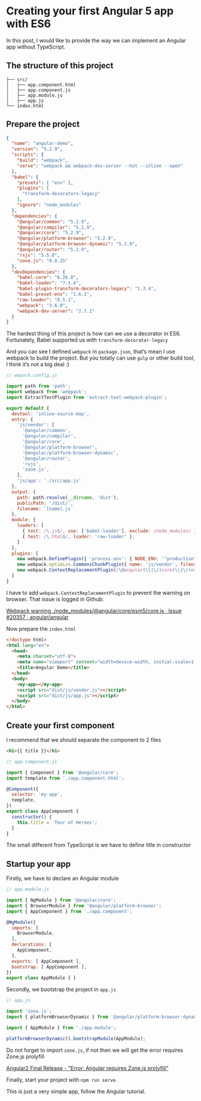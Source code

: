# Creating your first Angular 5 app with ES6

In this post, I would like to provide the way we can implement an Angular app without TypeScript.

## The structure of this project

```
├── src/
│   ├── app.component.html
│   ├── app.component.js
│   ├── app.module.js
│   ├── app.js
└── index.html
```

## Prepare the project

```json
{
  "name": "angular-demo",
  "version": "5.2.9",
  "scripts": {
    "build": "webpack",
    "serve": "webpack && webpack-dev-server --hot --inline --open"
  },
  "babel": {
    "presets": [ "env" ],
    "plugins": [
      "transform-decorators-legacy"
    ],
    "ignore": "node_modules"
  },
  "dependencies": {
    "@angular/common": "5.2.9",
    "@angular/compiler": "5.2.9",
    "@angular/core": "5.2.9",
    "@angular/platform-browser": "5.2.9",
    "@angular/platform-browser-dynamic": "5.2.9",
    "@angular/router": "5.2.9",
    "rxjs": "5.5.8",
    "zone.js": "0.8.25"
  },
  "devDependencies": {
    "babel-core": "6.26.0",
    "babel-loader": "7.1.4",
    "babel-plugin-transform-decorators-legacy": "1.3.4",
    "babel-preset-env": "1.6.1",
    "raw-loader": "0.5.1",
    "webpack": "3.6.0",
    "webpack-dev-server": "2.7.1"
  }
}
```

The hardest thing of this project is how can we use a decorator in ES6. Fortunately, Babel supported us with `transform-decorator-legacy`

And you can see I defined `webpack` in `package.json`, that’s mean I use webpack to build the project. But you totally can use `gulp` or other build tool, I think it’s not a big deal :)

```js
// wepack.config.js

import path from 'path';
import webpack from 'webpack';
import ExtractTextPlugin from 'extract-text-webpack-plugin';

export default {
  devtool: 'inline-source-map',
  entry: {
    'js/vendor': [
      '@angular/common',
      '@angular/compiler',
      '@angular/core',
      '@angular/platform-browser',
      '@angular/platform-browser-dynamic',
      '@angular/router',
      'rxjs',
      'zone.js',
    ],
    'js/app': './src/app.js'
  },
  output: {
    path: path.resolve(__dirname, 'dist'),
    publicPath: '/dist/',
    filename: `[name].js`
  },
  module: {
    loaders: [
      { test: /\.js$/, use: ['babel-loader'], exclude: /node_modules/ },
      { test: /\.html$/, loader: 'raw-loader' },
    ]
  },
  plugins: [
    new webpack.DefinePlugin({ 'process.env': { NODE_ENV: '"production"' } }),
    new webpack.optimize.CommonsChunkPlugin({ name: 'js/vendor', filename: 'js/vendor.js' }),
    new webpack.ContextReplacementPlugin(/\@angular(\\|\/)core(\\|\/)esm5/, path.join(__dirname, './client')),
  ]
}
```

I have to add `webpack.ContextReplacementPlugin` to prevent the warning on browser. That issue is logged in Github:

[Webpack warning ./node_modules/@angular/core/esm5/core.js · Issue #20357 · angular/angular](https://github.com/angular/angular/issues/20357)


Now prepare the `index.html`

```html
<!doctype html>
<html lang="en">
  <head>
    <meta charset="utf-8">
    <meta name="viewport" content="width=device-width, initial-scale=1, shrink-to-fit=no">
    <title>Angular Demo</title>
  </head>
  <body>
    <my-app></my-app>
    <script src="dist/js/vendor.js"></script>
    <script src="dist/js/app.js"></script>
  </body>
</html>
```

## Create your first component

I recommend that we should separate the component to 2 files

```html
<h1>{{ title }}</h1>
```

```js
// app.component.js

import { Component } from '@angular/core';
import template from './app.component.html';

@Component({
  selector: 'my-app',
  template,
})
export class AppComponent {
  constructor() {
    this.title = 'Tour of Heroes';
  }
}
```

The small different from TypeScript is we have to define title in constructor

## Startup your app

Firstly, we have to declare an Angular module

```js
// app.module.js

import { NgModule } from '@angular/core';
import { BrowserModule } from '@angular/platform-browser';
import { AppComponent } from './app.component';

@NgModule({
  imports: [
    BrowserModule,
  ],
  declarations: [
    AppComponent,
  ],
  exports: [ AppComponent ],
  bootstrap: [ AppComponent ],
})
export class AppModule { }
```

Secondly, we bootstrap the project in `app.js`

```js
// app.js

import 'zone.js';
import { platformBrowserDynamic } from '@angular/platform-browser-dynamic';

import { AppModule } from './app.module';

platformBrowserDynamic().bootstrapModule(AppModule);
```

Do not forget to import `zone.js`, if not then we will get the error requires Zone.js prolyfill

[Angular2 Final Release - "Error: Angular requires Zone.js prolyfill"](https://stackoverflow.com/questions/39592949/angular2-final-release-error-angular-requires-zone-js-prolyfill)

Finally, start your project with `npm run serve`.

This is just a very simple app, follow the Angular tutorial.